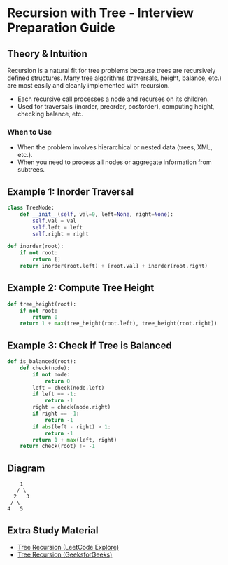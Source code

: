 # Recursion with Tree - Interview Preparation Guide

## Theory & Intuition
Recursion is a natural fit for tree problems because trees are recursively defined structures. Many tree algorithms (traversals, height, balance, etc.) are most easily and cleanly implemented with recursion.

- Each recursive call processes a node and recurses on its children.
- Used for traversals (inorder, preorder, postorder), computing height, checking balance, etc.

### When to Use
- When the problem involves hierarchical or nested data (trees, XML, etc.).
- When you need to process all nodes or aggregate information from subtrees.

## Example 1: Inorder Traversal
```python
class TreeNode:
    def __init__(self, val=0, left=None, right=None):
        self.val = val
        self.left = left
        self.right = right

def inorder(root):
    if not root:
        return []
    return inorder(root.left) + [root.val] + inorder(root.right)
```

## Example 2: Compute Tree Height
```python
def tree_height(root):
    if not root:
        return 0
    return 1 + max(tree_height(root.left), tree_height(root.right))
```

## Example 3: Check if Tree is Balanced
```python
def is_balanced(root):
    def check(node):
        if not node:
            return 0
        left = check(node.left)
        if left == -1:
            return -1
        right = check(node.right)
        if right == -1:
            return -1
        if abs(left - right) > 1:
            return -1
        return 1 + max(left, right)
    return check(root) != -1
```

## Diagram
```
    1
   / \
  2   3
 / \
4   5
```

## Extra Study Material
- [Tree Recursion (LeetCode Explore)](https://leetcode.com/explore/learn/card/data-structure-tree/)
- [Tree Recursion (GeeksforGeeks)](https://www.geeksforgeeks.org/recursive-tree-traversals/)

